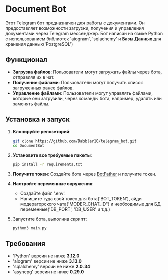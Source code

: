 # Document Bot

Этот Telegram бот предназначен для работы с документами. Он предоставляет возможности загрузки, получения и управления документами через Telegram мессенджер. Бот написан на языке Python с использованием библиотек 'aiogram', 'sqlachemy' и **Базы Данных** для хранения данных('PostgreSQL')


## Функционал

- **Загрузка файлов**: Пользователи могут загружать файлы через бота, отправляя их в чат.
- **Получение файлами**: Пользователи могут получить список загруженных ранее файлов.
- **Управление файлами**: Пользователи могут управлять файлами, которые они загрузили, через команды бота, например, удалять или заменять файлы.


## Установка и запуск

1. **Клонируйте репозеторий**:
    ```bash
    git clone https://github.com/Dabbler10/telegram_bot.git
    cd DocumentBot
    ```


2. **Установите все требуемые пакеты**:
    ```bash
    pip install -r requirements.txt
    ```


3. **Получите токен**:
    Создайте бота через [BotFather](https://t.me/BotFather) и получите токен.


4. **Настройте переменные окружения**:
    - Создайте файл '.env'.
    - Напишите туда свой токен для бота('BOT_TOKEN'), айди модераторского чата('MODER_CHAT_ID") и необходимые для БД переменные('DB_PORT', 'DB_USER' и т.д.)


5. Запустите бота, выполнив скрипт:
    ```bash
    python3 main.py
    ```


## Требования

- 'Python' версии не ниже **3.12.0**
- 'aiogram' версии не ниже **3.13.0**
- 'sqlalchemy' версии не ниже **2.0.34**
- 'asyncpg' версии не ниже **0.29.0**